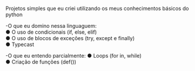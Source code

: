Projetos simples que eu criei utilizando os meus conhecimentos básicos do python

-O que eu domino nessa linguaguem:                 
 ● O uso de condicionais (if, else, elif)            
 ● O uso de blocos de exceções (try, except e finally)             
 ● Typecast           

-O que eu entendo parcialmente:
 ● Loops (for in, while)                        
 ● Criação de funções (def())                              


